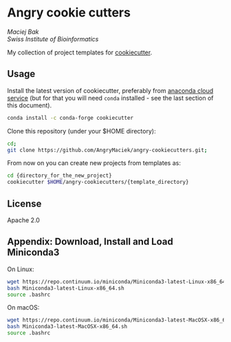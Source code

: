 # Angry cookie cutters

*Maciej Bak  
Swiss Institute of Bioinformatics*

My collection of project templates for [cookiecutter][1].

## Usage

Install the latest version of cookiecutter,
preferably from [anaconda cloud service][2] (but for that you will need `conda` installed - see the last section of this document).
```bash
conda install -c conda-forge cookiecutter
```

Clone this repository (under your $HOME directory):
```bash
cd;
git clone https://github.com/AngryMaciek/angry-cookiecutters.git;
```

From now on you can create new projects from templates as:
```bash
cd {directory_for_the_new_project}
cookiecutter $HOME/angry-cookiecutters/{template_directory}
```

## License

Apache 2.0

## Appendix: Download, Install and Load Miniconda3

On Linux:
  ```bash
  wget https://repo.continuum.io/miniconda/Miniconda3-latest-Linux-x86_64.sh
  bash Miniconda3-latest-Linux-x86_64.sh
  source .bashrc
  ```

On macOS:
  ```bash
  wget https://repo.continuum.io/miniconda/Miniconda3-latest-MacOSX-x86_64.sh
  bash Miniconda3-latest-MacOSX-x86_64.sh
  source .bashrc
  ```




[1]: https://cookiecutter.readthedocs.io/en/latest/
[2]: https://anaconda.org/
